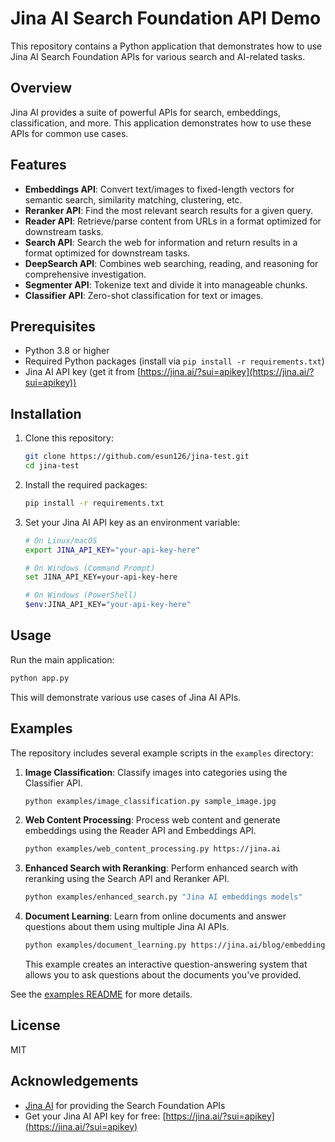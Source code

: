 # Jina AI Search Foundation API Demo

This repository contains a Python application that demonstrates how to use Jina AI Search Foundation APIs for various search and AI-related tasks.

## Overview

Jina AI provides a suite of powerful APIs for search, embeddings, classification, and more. This application demonstrates how to use these APIs for common use cases.

## Features

- **Embeddings API**: Convert text/images to fixed-length vectors for semantic search, similarity matching, clustering, etc.
- **Reranker API**: Find the most relevant search results for a given query.
- **Reader API**: Retrieve/parse content from URLs in a format optimized for downstream tasks.
- **Search API**: Search the web for information and return results in a format optimized for downstream tasks.
- **DeepSearch API**: Combines web searching, reading, and reasoning for comprehensive investigation.
- **Segmenter API**: Tokenize text and divide it into manageable chunks.
- **Classifier API**: Zero-shot classification for text or images.

## Prerequisites

- Python 3.8 or higher
- Required Python packages (install via `pip install -r requirements.txt`)
- Jina AI API key (get it from [https://jina.ai/?sui=apikey](https://jina.ai/?sui=apikey))

## Installation

1. Clone this repository:
   ```bash
   git clone https://github.com/esun126/jina-test.git
   cd jina-test
   ```

2. Install the required packages:
   ```bash
   pip install -r requirements.txt
   ```

3. Set your Jina AI API key as an environment variable:
   ```bash
   # On Linux/macOS
   export JINA_API_KEY="your-api-key-here"
   
   # On Windows (Command Prompt)
   set JINA_API_KEY=your-api-key-here
   
   # On Windows (PowerShell)
   $env:JINA_API_KEY="your-api-key-here"
   ```

## Usage

Run the main application:

```bash
python app.py
```

This will demonstrate various use cases of Jina AI APIs.

## Examples

The repository includes several example scripts in the `examples` directory:

1. **Image Classification**: Classify images into categories using the Classifier API.
   ```bash
   python examples/image_classification.py sample_image.jpg
   ```

2. **Web Content Processing**: Process web content and generate embeddings using the Reader API and Embeddings API.
   ```bash
   python examples/web_content_processing.py https://jina.ai
   ```

3. **Enhanced Search with Reranking**: Perform enhanced search with reranking using the Search API and Reranker API.
   ```bash
   python examples/enhanced_search.py "Jina AI embeddings models"
   ```

4. **Document Learning**: Learn from online documents and answer questions about them using multiple Jina AI APIs.
   ```bash
   python examples/document_learning.py https://jina.ai/blog/embeddings-v3/ https://jina.ai/blog/reranker-v2/
   ```
   This example creates an interactive question-answering system that allows you to ask questions about the documents you've provided.

See the [examples README](examples/README.md) for more details.

## License

MIT

## Acknowledgements

- [Jina AI](https://jina.ai/) for providing the Search Foundation APIs
- Get your Jina AI API key for free: [https://jina.ai/?sui=apikey](https://jina.ai/?sui=apikey)

